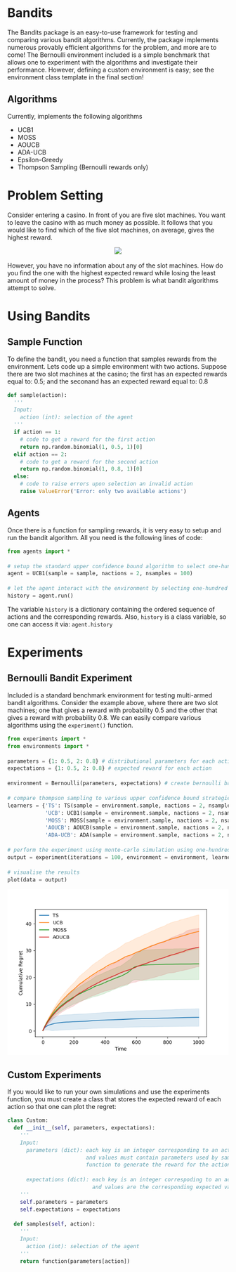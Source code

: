 # Bandits
The Bandits package is an easy-to-use framework for testing and comparing various bandit algorithms. Currently, the package implements numerous provably efficient algorithms for the problem, and more are to come! The Bernoulli environment included is a simple benchmark that allows one to experiment with the algorithms and investigate their performance. However, defining a custom environment is easy; see the environment class template in the final section!

## Algorithms
Currently, implements the following algorithms
* UCB1
* MOSS
* AOUCB
* ADA-UCB
* Epsilon-Greedy
* Thompson Sampling (Bernoulli rewards only)

# Problem Setting
Consider entering a casino. In front of you are five slot machines. You want to leave the casino with as much money as possible. It follows that you would like to find which of the five slot machines, on average, gives the highest reward.

<p align="center">
  <img src="https://cdn.analyticsvidhya.com/wp-content/uploads/2018/09/im_210.png" />
</p>

However, you have no information about any of the slot machines. How do you find the one with the highest expected reward while losing the least amount of money in the process? This problem is what bandit algorithms attempt to solve. 

# Using Bandits

## Sample Function
To define the bandit, you need a function that samples rewards from the environment. Lets code up a simple environment with two actions. Suppose there are two slot machines at the casino; the first has an expected rewards equal to: 0.5; and the seconand has an expected reward equal to: 0.8

```python
def sample(action): 
  '''
  Input: 
    action (int): selection of the agent
  '''
  if action == 1: 
    # code to get a reward for the first action
    return np.random.binomial(1, 0.5, 1)[0]
  elif action == 2: 
    # code to get a reward for the second action
    return np.random.binomial(1, 0.8, 1)[0]
  else: 
    # code to raise errors upon selection an invalid action
    raise ValueError('Error: only two available actions')
```

## Agents
Once there is a function for sampling rewards, it is very easy to setup and run the bandit algorithm. All you need is the following lines of code:
```python
from agents import *

# setup the standard upper confidence bound algorithm to select one-hundred actions
agent = UCB1(sample = sample, nactions = 2, nsamples = 100)

# let the agent interact with the environment by selecting one-hundred actions
history = agent.run()
```
The variable ```history``` is a dictionary containing the ordered sequence of actions and the corresponding rewards. Also, ```history``` is a class variable, so one can access it via: ```agent.history```




# Experiments

## Bernoulli Bandit Experiment
Included is a standard benchmark environment for testing multi-armed bandit algorithms. Consider the example above, where there are two slot machines; one that gives a reward with probability 0.5 and the other that gives a reward with probability 0.8. We can easily compare various algorithms using the ```experiment()``` function.
```python
from experiments import *
from environments import *

parameters = {1: 0.5, 2: 0.8} # distributional parameters for each action
expectations = {1: 0.5, 2: 0.8} # expected reward for each action

environment = Bernoulli(parameters, expectations) # create bernoulli bandit environment

# compare thompson sampling to various upper confidence bound strategies
learners = {'TS': TS(sample = environment.sample, nactions = 2, nsamples = 1000), 
            'UCB': UCB1(sample = environment.sample, nactions = 2, nsamples = 1000), 
            'MOSS': MOSS(sample = environment.sample, nactions = 2, nsamples = 1000), 
            'AOUCB': AOUCB(sample = environment.sample, nactions = 2, nsamples = 1000), 
            'ADA-UCB': ADA(sample = environment.sample, nactions = 2, nsamples = 1000)}

# perform the experiment using monte-carlo simulation using one-hundred iterations
output = experiment(iterations = 100, environment = environment, learners = learners)

# visualise the results
plot(data = output)
```

<p align="center">
  <img src="images/experiment.png" />
</p>


## Custom Experiments
If you would like to run your own simulations and use the experiments function, you must create a class that stores the expected reward of each action so that one can plot the regret:

```python
class Custom:
  def __init__(self, parameters, expectations): 
    '''
    Input: 
      parameters (dict): each key is an integer corresponding to an action
                         and values must contain parameters used by sample
                         function to generate the reward for the action

      expectations (dict): each key is an integer correspoding to an action
                           and values are the corresponding expected values
    '''
    self.parameters = parameters
    self.expectations = expectations
    
  def samples(self, action): 
    '''
    Input: 
      action (int): selection of the agent
    '''
    return function(parameters[action])
```


